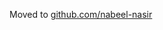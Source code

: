 Moved to [github.com/nabeel-nasir](github.com/nabeel-nasir)

<!---
nabeeln7/nabeeln7 is a ✨ special ✨ repository because its `README.md` (this file) appears on your GitHub profile.
You can click the Preview link to take a look at your changes.
--->
